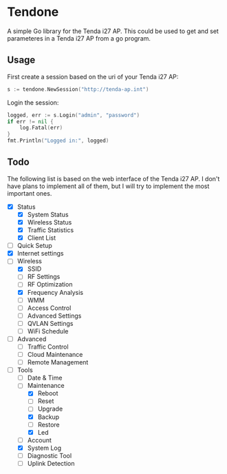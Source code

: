 # Tendone

A simple Go library for the Tenda i27 AP. This could be used to get and set parameteres in a Tenda i27 AP from a go program.

## Usage

First create a session based on the uri of your Tenda i27 AP:
```go
s := tendone.NewSession("http://tenda-ap.int")
```

Login the session:
```go
logged, err := s.Login("admin", "password")
if err != nil {
    log.Fatal(err)
}
fmt.Println("Logged in:", logged)
```


## Todo

The following list is based on the web interface of the Tenda i27 AP. I don't
have plans to implement all of them, but I will try to implement the most important ones.

- [x] Status
    - [x] System Status
    - [x] Wireless Status
    - [x] Traffic Statistics
    - [x] Client List
- [ ] Quick Setup
- [x] Internet settings
- [ ] Wireless
    - [x] SSID
    - [ ] RF Settings
    - [ ] RF Optimization
    - [x] Frequency Analysis
    - [ ] WMM
    - [ ] Access Control
    - [ ] Advanced Settings
    - [ ] QVLAN Settings
    - [ ] WiFi Schedule
- [ ] Advanced
    - [ ] Traffic Control
    - [ ] Cloud Maintenance
    - [ ] Remote Management
- [ ] Tools
    - [ ] Date & Time
    - [ ] Maintenance
        - [x] Reboot
        - [ ] Reset
        - [ ] Upgrade
        - [x] Backup
        - [ ] Restore
        - [x] Led
    - [ ] Account
    - [x] System Log
    - [ ] Diagnostic Tool
    - [ ] Uplink Detection
